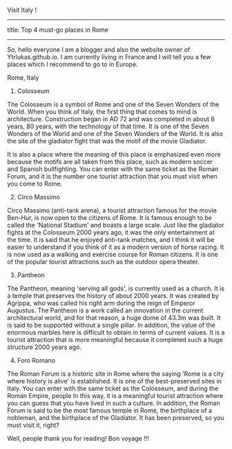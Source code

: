 Visit Italy !


---
title: Top 4 must-go places in Rome


---
So, hello everyone I am a blogger and also the website owner of Ytrlukas.github.io. I am currently living in France and I will tell you a few places which I recommend to go to in Europe. 

Rome, Italy

1. Colosseum

 
 
The Colosseum is a symbol of Rome and one of the Seven Wonders of the World.
When you think of Italy, the first thing that comes to mind is architecture.
Construction began in AD 72 and was completed in about 8 years, 80 years, with the technology of that time.
It is one of the Seven Wonders of the World and one of the Seven Wonders of the World.
It is also the site of the gladiator fight that was the motif of the movie Gladiator.
 
It is also a place where the meaning of this place is emphasized even more because the motifs are all taken from this place, such as modern soccer and Spanish bullfighting.
You can enter with the same ticket as the Roman Forum, and it is the number one tourist attraction that you must visit when you come to Rome.

2. Circo Massimo

 
 
Circo Massimo (anti-tank arena), a tourist attraction famous for the movie Ben-Hur, is now open to the citizens of Rome.
 It is famous enough to be called the 'National Stadium' and boasts a large scale.
Just like the gladiator fights at the Colosseum 2000 years ago, it was the only entertainment at the time.
It is said that he enjoyed anti-tank matches, and I think it will be easier to understand if you think of it as a modern version of horse racing.
It is now used as a walking and exercise course for Roman citizens.
It is one of the popular tourist attractions such as the outdoor opera theater.

3. Pantheon

 
 
The Pantheon, meaning 'serving all gods', is currently used as a church.
It is a temple that preserves the history of about 2000 years.
It was created by Agrippa, who was called his right arm during the reign of Emperor Augustus.
The Pantheon is a work called an innovation in the current architectural world, and for that reason, a huge dome of 43.3m was built.
It is said to be supported without a single pillar.
In addition, the value of the enormous marbles here is difficult to obtain in terms of current values.
It is a tourist attraction that is more meaningful because it completed such a huge structure 2000 years ago.

4. Foro Romano

 
 
The Roman Forum is a historic site in Rome where the saying 'Rome is a city where history is alive' is established.
It is one of the best-preserved sites in Italy.
You can enter with the same ticket as the Colosseum, and during the Roman Empire, people
In this way, it is a meaningful tourist attraction where you can guess that you have lived in such a culture.
In addition, the Roman Forum is said to be the most famous temple in Rome, the birthplace of a nobleman, and the birthplace of the Gladiator.
 It has been preserved, so you must visit it, right?
 
 
 Well, people thank you for reading! Bon voyage !!!
